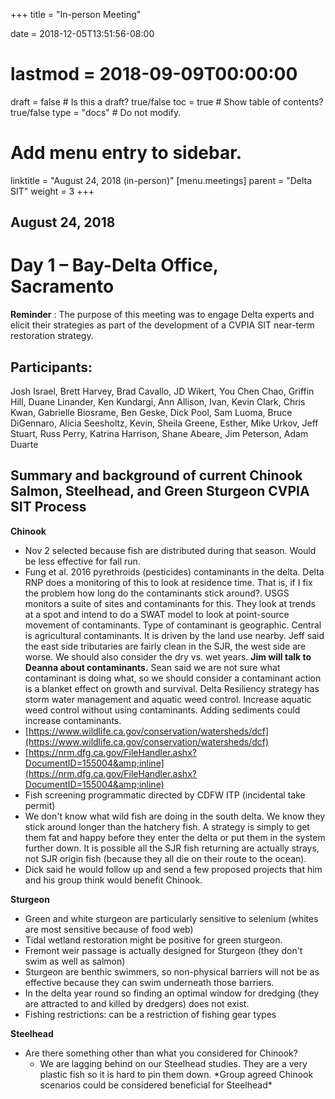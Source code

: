 +++
title = "In-person Meeting"

date = 2018-12-05T13:51:56-08:00
# lastmod = 2018-09-09T00:00:00

draft = false  # Is this a draft? true/false
toc = true  # Show table of contents? true/false
type = "docs"  # Do not modify.

# Add menu entry to sidebar.
linktitle = "August 24, 2018 (in-person)"
[menu.meetings]
  parent = "Delta SIT"
  weight = 3
+++

## August 24, 2018

# Day 1 – Bay-Delta Office, Sacramento

**Reminder** : The purpose of this meeting was to engage Delta experts and elicit their strategies as part of the development of a CVPIA SIT near-term restoration strategy.

## Participants:
Josh Israel, Brett Harvey, Brad Cavallo, JD Wikert, You Chen Chao, Griffin Hill, Duane Linander, Ken Kundargi, Ann Allison, Ivan, Kevin Clark, Chris Kwan, Gabrielle Biosrame, Ben Geske, Dick Pool, Sam Luoma, Bruce DiGennaro, Alicia Seesholtz, Kevin, Sheila Greene, Esther, Mike Urkov, Jeff Stuart, Russ Perry, Katrina Harrison, Shane Abeare, Jim Peterson, Adam Duarte

## Summary and background of current Chinook Salmon, Steelhead, and Green Sturgeon CVPIA SIT Process

**Chinook**

- Nov 2 selected because fish are distributed during that season. Would be less effective for fall run.
- Fung et al. 2016 pyrethroids (pesticides) contaminants in the delta. Delta RNP does a monitoring of this to look at residence time. That is, if I fix the problem how long do the contaminants stick around?. USGS monitors a suite of sites and contaminants for this. They look at trends at a spot and intend to do a SWAT model to look at point-source movement of contaminants. Type of contaminant is geographic. Central is agricultural contaminants. It is driven by the land use nearby.  Jeff said the east side tributaries are fairly clean in the SJR, the west side are worse. We should also consider the dry vs. wet years. **Jim will talk to Deanna about contaminants.** Sean said we are not sure what contaminant is doing what, so we should consider a contaminant action is a blanket effect on growth and survival. Delta Resiliency strategy has storm water management and aquatic weed control. Increase aquatic weed control without using contaminants. Adding sediments could increase contaminants.
- [https://www.wildlife.ca.gov/conservation/watersheds/dcf](https://www.wildlife.ca.gov/conservation/watersheds/dcf)
- [https://nrm.dfg.ca.gov/FileHandler.ashx?DocumentID=155004&amp;inline](https://nrm.dfg.ca.gov/FileHandler.ashx?DocumentID=155004&amp;inline)
- Fish screening programmatic directed by CDFW ITP (incidental take permit)
- We don&#39;t know what wild fish are doing in the south delta. We know they stick around longer than the hatchery fish. A strategy is simply to get them fat and happy before they enter the delta or put them in the system further down. It is possible all the SJR fish returning are actually strays, not SJR origin fish (because they all die on their route to the ocean).
- Dick said he would follow up and send a few proposed projects that him and his group think would benefit Chinook.

**Sturgeon**

- Green and white sturgeon are particularly sensitive to selenium (whites are most sensitive because of food web)
- Tidal wetland restoration might be positive for green sturgeon.
- Fremont weir passage is actually designed for Sturgeon (they don&#39;t swim as well as salmon)
- Sturgeon are benthic swimmers, so non-physical barriers will not be as effective because they can swim underneath those barriers.
- In the delta year round so finding an optimal window for dredging (they are attracted to and killed by dredgers) does not exist.
- Fishing restrictions: can be a restriction of fishing gear types

**Steelhead**

- Are there something other than what you considered for Chinook?
  - We are lagging behind on our Steelhead studies. They are a very plastic fish so it is hard to pin them down. \*Group agreed Chinook scenarios could be considered beneficial for Steelhead\*